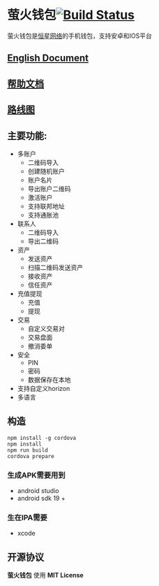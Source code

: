 # 萤火钱包[![Build Status](https://travis-ci.org/StellarCN/firefly.svg)](https://travis-ci.org/StellarCN/firefly)

萤火钱包是[恒星网络](https://stellar.org)的手机钱包，支持安卓和IOS平台


## [English Document](README.md)

## [帮助文档](https://wallet.fchain.io/manual/#0)


## [路线图](docs/ROADMAP_CN.MD)

## 主要功能:
* 多账户
	* 二维码导入
	* 创建随机账户
	* 账户名片
	* 导出账户二维码
	* 激活账户
	* 支持联邦地址
	* 支持通胀池
* 联系人
	* 二维码导入
	* 导出二维码
* 资产
	* 发送资产
	* 扫描二维码发送资产
	* 接收资产
	* 信任资产
* 充值提现
	* 充值
	* 提现
* 交易
	* 自定义交易对
	* 交易盘面
	* 撤消委单
* 安全
	* PIN
	* 密码
	* 数据保存在本地
* 支持自定义horizon
* 多语言



## 构造
```
npm install -g cordova
npm install
npm run build
cordova prepare
```

### 生成APK需要用到
- android studio
- android sdk 19 +

### 生在IPA需要
- xcode


## 开源协议
**萤火钱包** 使用 **MIT License**


